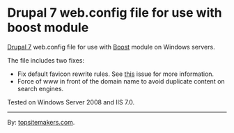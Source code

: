 # Drupal 7 web.config file for use with boost module

[Drupal 7](http://drupal.org/) web.config file for use with [Boost](http://drupal.org/project/boost) module on Windows servers.

The file includes two fixes:

- Fix default favicon rewrite rules. See [this](http://drupal.org/node/1041580) issue for more information.
- Force of www in front of the domain name to avoid duplicate content on search engines.

Tested on Windows Server 2008 and IIS 7.0.

<hr>

By: [topsitemakers.com](http://www.topsitemakers.com).

